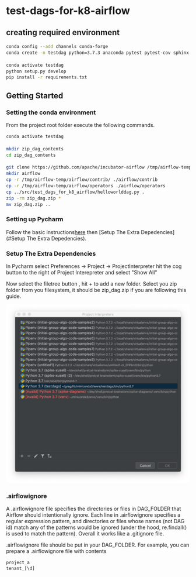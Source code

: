 # test-dags-for-k8-airflow

## creating required environment

```bash
conda config --add channels conda-forge
conda create -n testdag python=3.7.3 anaconda pytest pytest-cov sphinx

conda activate testdag
python setup.py develop
pip install -r requirements.txt
```

## Getting Started

### Setting the conda environment

From the project root folder execute the following commands.

```bash
conda activate testdag

mkdir zip_dag_contents
cd zip_dag_contents

git clone https://github.com/apache/incubator-airflow /tmp/airflow-temp
mkdir airflow
cp -r /tmp/airflow-temp/airflow/contrib/ ./airflow/contrib
cp -r /tmp/airflow-temp/airflow/operators ./airflow/operators
cp ../src/test_dags_for_k8_airflow/helloworlddag.py .
zip -rm zip_dag.zip *
mv zip_dag.zip ..

```

### Setting up Pycharm

Follow the basic instructions[here](https://github.com/shellagilehub/pretzel-brainstorm/blob/master/development-workflow/using-git-with-pycharm.md)
then [Setup The Extra Depedencies](#Setup The Extra Depedencies).

### Setup The Extra Dependencies

In Pycharm select Preferences -> Project -> ProjectInterpreter
hit the cog button to the right of Project Interepreter and select "Show All"

Now select the filetree button , hit + to add a new folder.
Select you zip folder from you filesystem, it should be zip_dag.zip if you are following
this guide.

![adding zip to python path](./docs/_static/images/addziptopythonpath.png)

### .airflowignore

A .airflowignore file specifies the directories or files in DAG_FOLDER that Airflow
should intentionally ignore. Each line in .airflowignore specifies a regular expression
pattern, and directories or files whose names (not DAG id) match any of the patterns
would be ignored (under the hood, re.findall() is used to match the pattern). Overall
it works like a .gitignore file.

.airflowignore file should be put in your DAG_FOLDER. For example,
you can prepare a .airflowignore file with contents

```apacheconf
project_a
tenant_[\d]
```
